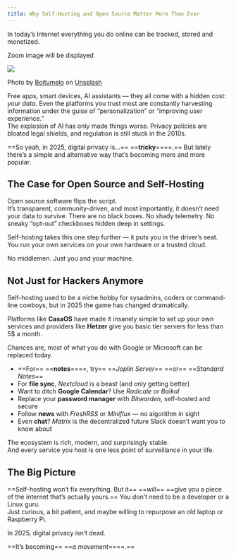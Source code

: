 ```yaml
---
title: Why Self-Hosting and Open Source Matter More Than Ever
---
```

In today’s Internet everything you do online can be tracked, stored and monetized.

Zoom image will be displayed

![](https://miro.medium.com/v2/resize:fit:875/0*tsHdnjHPw-kdirpc)

Photo by [Boitumelo](https://unsplash.com/@writecodenow?utm_source=medium&utm_medium=referral) on [Unsplash](https://unsplash.com/?utm_source=medium&utm_medium=referral)

Free apps, smart devices, AI assistants — they all come with a hidden cost: _your data_. Even the platforms you trust most are constantly harvesting information under the guise of “personalization” or “improving user experience.”  
The explosion of AI has only made things worse. Privacy policies are bloated legal shields, and regulation is still stuck in the 2010s.

==So yeah, in 2025, digital privacy is…== ==**tricky**====.== But lately there’s a simple and alternative way that’s becoming more and more popular.

## The Case for Open Source and Self-Hosting

Open source software flips the script.  
It’s transparent, community-driven, and most importantly, it doesn’t need your data to survive. There are no black boxes. No shady telemetry. No sneaky “opt-out” checkboxes hidden deep in settings.

Self-hosting takes this one step further — it puts you in the driver’s seat.  
You run your own services on your own hardware or a trusted cloud.

No middlemen. Just you and your machine.

## Not Just for Hackers Anymore

Self-hosting used to be a niche hobby for sysadmins, coders or command-line cowboys, but in 2025 the game has changed dramatically.

Platforms like **CasaOS** have made it insanely simple to set up your own services and providers like **Hetzer** give you basic tier servers for less than 5$ a month.

Chances are, most of what you do with Google or Microsoft can be replaced today.

- ==For== ==**notes**====, try== ==_Joplin Server_== ==or== ==_Standard Notes_==
- For **file sync**, _Nextcloud_ is a beast (and only getting better)
- Want to ditch **Google Calendar**? Use _Radicale_ or _Baïkal_
- Replace your **password manager** with _Bitwarden_, self-hosted and secure
- Follow **news** with _FreshRSS_ or _Miniflux_ — no algorithm in sight
- Even **chat**? _Matrix_ is the decentralized future Slack doesn’t want you to know about

The ecosystem is rich, modern, and surprisingly stable.  
And every service you host is one less point of surveillance in your life.

## The Big Picture

==Self-hosting won’t fix everything. But it== ==_will_== ==give you a piece of the internet that’s actually yours.== You don’t need to be a developer or a Linux guru.  
Just curious, a bit patient, and maybe willing to repurpose an old laptop or Raspberry Pi.

In 2025, digital privacy isn’t dead.

==It’s becoming== ==_a movement_====.==